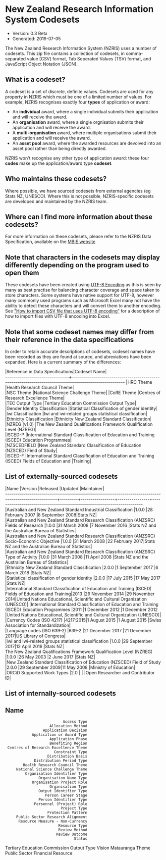 # New Zealand Research Information System Codesets

* Version: 0.3 Beta
* Generated: 2019-07-05

The New Zealand Research Information System (NZRIS) uses a number of codesets.
This zip file contains a collection of codesets, in comma-separated value (CSV)
format, Tab Seperated Values (TSV) format, and JavaScript Object Notation (JSON).

## What is a codeset?

A codeset is a set of discrete, definite values. Codesets are used for any
property in NZRIS which must be one of a limited number of values. For example,
NZRIS recognises exactly four **types** of application or award:

* An **individual** award, where a single individual submits their application and
  will receive the award.
* An **organisation** award, where a single orgnisation submits their application
  and will receive the award.
* A **multi-organisation** award, where multiple organisations submit their
  application and will receive the award.
* An **asset pool** award, where the awarded resources are devolved into an asset
  pool rather than being directly awarded.

NZRIS won't recognise any other type of application award: these four **codes**
make up the application/award type **codeset**.

## Who maintains these codesets?

Where possible, we have sourced codesets from external agencies (eg Stats NZ,
UNESCO). Where this is not possible, NZRIS-specific codesets are developed and
maintained by the NZRIS team.

## Where can I find more information about these codesets?

For more information on these codesets, please refer to the NZRIS Data
Specification, available on the [MBIE website](https://www.mbie.govt.nz/science-and-technology/science-and-innovation/research-and-data/nzris/nzris-tools-resources)

## Note that characters in the codesets may display differently depending on the program used to open them

These codesets have been created using [UTF-8 Encoding](https://en.wikipedia.org/wiki/UTF-8) 
as this is seen by many as best practise for balancing character coverage and
space taken to store characters. Some systems have native support for UTF-8,
however many commonly used programs such as Microsoft Excel many not have the
ability to detect these characters and will convert them to another encoding.
See ["How to import CSV file that uses UTF-8 encoding"](https://excel.officetuts.net/en/examples/how-to-import-csv-file-that-uses-utf-8-encoding)
for a description of how to import files with UTF-8 encoding into Excel.

## Note that some codeset names may differ from their reference in the data specifications

In order to retain accurate descriptions of codesets, codeset names have been 
recorded as they are found at source, and abreviations have been expanded. Here
is a current summary of the differences:

|Reference in Data Specifications|Codeset Name|                                                                                           
--------------------------------+--------------------------------------------------------------------------------------------------------
|HRC Theme                       |Health Research Council Theme|                                                                          
|NSC Theme                       |National Science Challenge Theme|
|CoRE Theme                      |Centres of Research Excellence Theme|                                                                    
|TEC Output Type                 |Tertiary Education Commission Output Type|                                                               
|Gender Identity Classification  |Statistical Classification of gender identity|                                                           
|Iwi Classification              |Iwi and iwi-related groups statistical classification|                                                   
|Ethnicity Classification        |Ethnicity New Zealand Standard Classification|                                                           
|NZREG (v1.0)                    |The New Zealand Qualifications Framework Qualification Level (NZREG)|                                    
|ISCED-P                         |International Standard Classification of Education and Training (ISCED) Education Programmes|            
|NZSCEDFIELD                     |New Zealand Standard Classification of Education (NZSCED) Field of Study|                                
|ISCED-F                         |International Standard Classification of Education and Training (ISCED) Fields of Education and |Training|


## List of externally-sourced codesets

|Name                                                                                                    |Version  |Released         |Updated         |Maintainer|                                                               
--------------------------------------------------------------------------------------------------------+---------+-----------------+----------------+-------------------------------------------------------------------------
|Australian and New Zealand Standard Industrial Classification                                           |1.0.0    |28 February 2007 |8 September 2008|Stats NZ|                                                                 
|Australian and New Zealand Standard Research Classification (ANZSRC) Fields of Research                 |1.0.0    |31 March 2008    |7 November 2016 |Stats NZ and the Australian Bureau of Statistics|                         
|Australian and New Zealand Standard Research Classification (ANZSRC) Socio-Economic Objective           |1.0.0    |31 March 2008    |22 February 2017|Stats NZ and the Australian Bureau of Statistics|                         
|Australian and New Zealand Standard Research Classification (ANZSRC) Type of Activity                   |1.0.0    |31 March 2008    |11 April 2008   |Stats NZ and the Australian Bureau of Statistics|                         
|Ethnicity New Zealand Standard Classification                                                           |2.0.0    |1 September 2017 |6 March 2018    |Stats NZ|                                                                 
|Statistical classification of gender identity                                                           |2.0.0    |17 July 2015     |17 May 2017     |Stats NZ|                                                                 
|International Standard Classification of Education and Training (ISCED) Fields of Education and Training|2013     |29 November 2014 |29 November 2014|United Nations Educational, Scientific and Cultural Organization (UNESCO)|
|International Standard Classification of Education and Training (ISCED) Education Programmes            |2011     |1 December 2012  |1 December 2012 |United Nations Educational, Scientific and Cultural Organization (UNESCO)|
|Currency Codes (ISO 4217)                                                                               |4217:2015|1 August 2015    |1 August 2015   |Swiss Association for Standardization|                                    
|Language codes (ISO 639-2)                                                                              |639-2    |21 December 2017 |21 December 2017|US Library of Congress|                                                   
|Iwi and iwi-related groups statistical classification                                                   |1.0.0    |29 September 2017|12 April 2019   |Stats NZ|                                                                 
The New Zealand Qualifications Framework Qualification Level (NZREG)                                    |1.0.0    |26 May 2003      |2 June 2017     |Stats NZ|                                                                
|New Zealand Standard Classification of Education (NZSCED) Field of Study                                |2.0.0    |29 September 2009|11 May 2008     |Ministry of Education|                                                    
|ORCiD Supported Work Types                                                                              |2.0      |                 |                |Open Researcher and Contributor ID|                                       

## List of internally-sourced codesets

Name                                     
-----------------------------------------
                              Access Type
                        Allocation Method
                     Application Decision
                Application or Award Type
                        Application Phase
                        Benefiting Region
     Centres of Research Excellence Theme
                          Constraint Type
                       Distribution Basis
                 Distribution Period Type
            Health Research Council Theme
         National Science Challenge Theme
             Organisation Identifier Type
                   Organisation Name Type
                Organisation Project Role
                        Organisation Type
                   Output Identifier Type
                      Person Career Stage
                   Person Identifier Type
                 Personnel (Project) Role
                             Project Type
                       Protection Pattern
         Public Sector Research Alignment
          Resource Measure - Non-Currency
                            Resource Type
                            Review Method
                           Review Outcome
                                   Status
Tertiary Education Commission Output Type
                  Vision Matauranga Theme
         Public Sector Financial Resource

